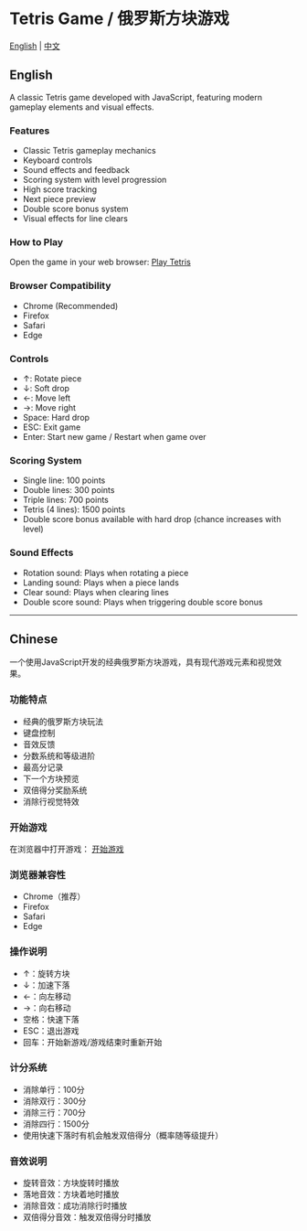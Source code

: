 # Tetris Game / 俄罗斯方块游戏

[English](#english) | [中文](#chinese)

## English

A classic Tetris game developed with JavaScript, featuring modern gameplay elements and visual effects.

### Features

- Classic Tetris gameplay mechanics
- Keyboard controls
- Sound effects and feedback
- Scoring system with level progression
- High score tracking
- Next piece preview
- Double score bonus system
- Visual effects for line clears

### How to Play

Open the game in your web browser:
[Play Tetris](index.html)

### Browser Compatibility

- Chrome (Recommended)
- Firefox
- Safari
- Edge

### Controls

- ↑: Rotate piece
- ↓: Soft drop
- ←: Move left
- →: Move right
- Space: Hard drop
- ESC: Exit game
- Enter: Start new game / Restart when game over

### Scoring System

- Single line: 100 points
- Double lines: 300 points
- Triple lines: 700 points
- Tetris (4 lines): 1500 points
- Double score bonus available with hard drop (chance increases with level)

### Sound Effects

- Rotation sound: Plays when rotating a piece
- Landing sound: Plays when a piece lands
- Clear sound: Plays when clearing lines
- Double score sound: Plays when triggering double score bonus

---

## Chinese

一个使用JavaScript开发的经典俄罗斯方块游戏，具有现代游戏元素和视觉效果。

### 功能特点

- 经典的俄罗斯方块玩法
- 键盘控制
- 音效反馈
- 分数系统和等级进阶
- 最高分记录
- 下一个方块预览
- 双倍得分奖励系统
- 消除行视觉特效

### 开始游戏

在浏览器中打开游戏：
[开始游戏](index.html)

### 浏览器兼容性

- Chrome（推荐）
- Firefox
- Safari
- Edge

### 操作说明

- ↑：旋转方块
- ↓：加速下落
- ←：向左移动
- →：向右移动
- 空格：快速下落
- ESC：退出游戏
- 回车：开始新游戏/游戏结束时重新开始

### 计分系统

- 消除单行：100分
- 消除双行：300分
- 消除三行：700分
- 消除四行：1500分
- 使用快速下落时有机会触发双倍得分（概率随等级提升）

### 音效说明

- 旋转音效：方块旋转时播放
- 落地音效：方块着地时播放
- 消除音效：成功消除行时播放
- 双倍得分音效：触发双倍得分时播放